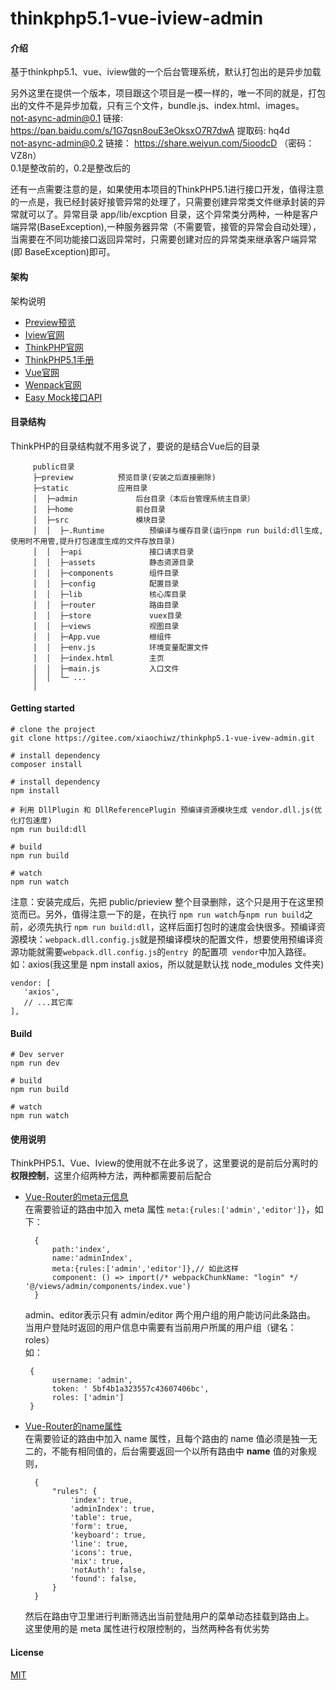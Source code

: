 # thinkphp5.1-vue-iview-admin

#### 介绍

基于thinkphp5.1、vue、iview做的一个后台管理系统，默认打包出的是异步加载

另外这里在提供一个版本，项目跟这个项目是一模一样的，唯一不同的就是，打包出的文件不是异步加载，只有三个文件，bundle.js、index.html、images。  
not-async-admin@0.1 链接: https://pan.baidu.com/s/1G7qsn8ouE3eOksxO7R7dwA 提取码: hq4d  
not-async-admin@0.2 链接： https://share.weiyun.com/5ioodcD （密码：VZ8n）    
0.1是整改前的，0.2是整改后的


还有一点需要注意的是，如果使用本项目的ThinkPHP5.1进行接口开发，值得注意的一点是，我已经封装好接管异常的处理了，只需要创建异常类文件继承封装的异常就可以了。异常目录 app/lib/excption 目录，这个异常类分两种，一种是客户端异常(BaseException),一种服务器异常（不需要管，接管的异常会自动处理），当需要在不同功能接口返回异常时，只需要创建对应的异常类来继承客户端异常(即 BaseException)即可。


#### 架构
架构说明

   + [Preview预览](http://xiaochiwz.gitee.io/thinkphp5.1-vue-ivew-admin)
   + [Iview官网](http://v1.iviewui.com/docs/guide/start)
   + [ThinkPHP官网](http://www.thinkphp.cn/)
   + [ThinkPHP5.1手册](https://www.kancloud.cn/manual/thinkphp5_1/353946)
   + [Vue官网](https://cn.vuejs.org/v2/guide/)
   + [Wenpack官网](https://www.webpackjs.com/)
   + [Easy Mock接口API](https://www.easy-mock.com/project/5bf4b1a323557c43607406bc)

#### 目录结构
   ThinkPHP的目录结构就不用多说了，要说的是结合Vue后的目录  
```  
     public目录  
     ├─preview          预览目录(安装之后直接删除)  
     ├─static           应用目录  
     │  ├─admin             后台目录（本后台管理系统主目录）  
     │  ├─home              前台目录  
     │  ├─src               模块目录  
     │  │  ├─.Runtime          预编译与缓存目录(运行npm run build:dll生成,使用时不用管,提升打包速度生成的文件存放目录)
     │  │  ├─api               接口请求目录  
     │  │  ├─assets            静态资源目录  
     │  │  ├─components        组件目录  
     │  │  ├─config            配置目录  
     │  │  ├─lib               核心库目录  
     │  │  ├─router            路由目录  
     │  │  ├─store             vuex目录  
     │  │  ├─views             视图目录  
     │  │  ├─App.vue           根组件  
     │  │  ├─env.js            环境变量配置文件  
     │  │  ├─index.html        主页    
     │  │  ├─main.js           入口文件    
     │  │  └─ ...              
     │
```

#### Getting started
```
# clone the project
git clone https://gitee.com/xiaochiwz/thinkphp5.1-vue-ivew-admin.git  

# install dependency
composer install  

# install dependency
npm install

# 利用 DllPlugin 和 DllReferencePlugin 预编译资源模块生成 vendor.dll.js(优化打包速度)
npm run build:dll

# build
npm run build

# watch
npm run watch
```
注意：安装完成后，先把 public/prieview 整个目录删除，这个只是用于在这里预览而已。另外，值得注意一下的是，在执行 ```npm run watch```与```npm run build```之前，必须先执行 ```npm run build:dll```，这样后面打包时的速度会快很多。预编译资源模块：```webpack.dll.config.js```就是预编译模块的配置文件，想要使用预编译资源功能就需要```webpack.dll.config.js```的```entry ```的配置项``` vendor```中加入路径。如：axios(我这里是 npm install axios，所以就是默认找 node_modules 文件夹)  

    vendor: [
       'axios',
       // ...其它库
    ],   

#### Build
```
# Dev server
npm run dev  

# build  
npm run build

# watch
npm run watch
```

#### 使用说明
ThinkPHP5.1、Vue、Iview的使用就不在此多说了，这里要说的是前后分离时的 **权限控制**，这里介绍两种方法，两种都需要前后配合  
   + [Vue-Router的meta元信息](https://router.vuejs.org/zh/guide/advanced/meta.html)  
        在需要验证的路由中加入 meta 属性 ``` meta:{rules:['admin','editor']} ```，如下：
      ```
        {  
	        path:'index',  
	        name:'adminIndex',  
	        meta:{rules:['admin','editor']},// 如此这样  
	        component: () => import(/* webpackChunkName: "login" */ '@/views/admin/components/index.vue')  
        }  
      ```
      admin、editor表示只有 admin/editor 两个用户组的用户能访问此条路由。  
         当用户登陆时返回的用户信息中需要有当前用户所属的用户组（键名：roles）  
         如：
      ```
       {
	        username: 'admin',
	        token: ' 5bf4b1a323557c43607406bc',
	        roles: ['admin']
       } 
      ```
   + [Vue-Router的name属性](https://router.vuejs.org/zh/guide/essentials/named-routes.html)  
        在需要验证的路由中加入 name 属性，且每个路由的 name 值必须是独一无二的，不能有相同值的，后台需要返回一个以所有路由中 **name** 值的对象规则，
      ```
        {
	        "rules": {
	            'index': true,
	            'adminIndex': true,
	            'table': true,
	            'form': true,
	            'keyboard': true,
	            'line': true,
	            'icons': true,
	            'mix': true,
	            'notAuth': false,
	            'found': false,
	        }
        }
      ```  
        然后在路由守卫里进行判断筛选出当前登陆用户的菜单动态挂载到路由上。  
        这里使用的是 meta 属性进行权限控制的，当然两种各有优劣势 



#### License
[MIT](https://opensource.org/licenses/MIT)
